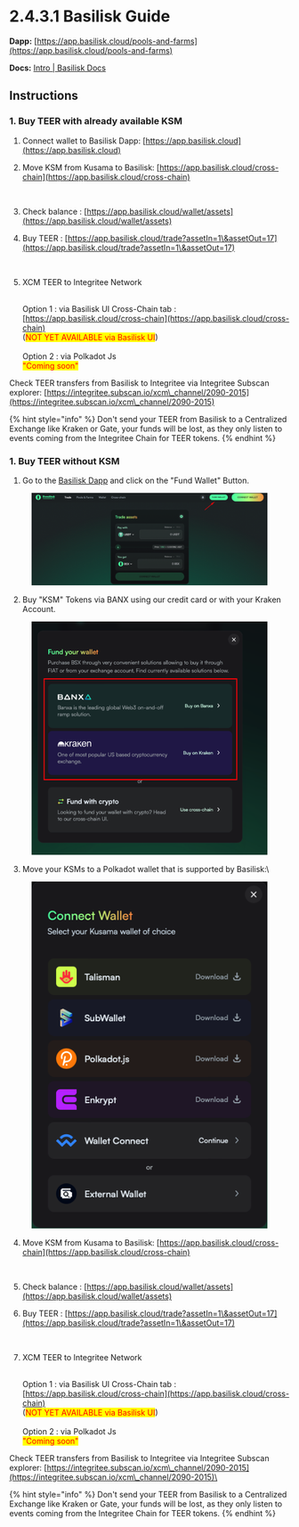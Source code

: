 # 2.4.3.1 Basilisk Guide

**Dapp:** [https://app.basilisk.cloud/pools-and-farms](https://app.basilisk.cloud/pools-and-farms)

**Docs:** [Intro | Basilisk Docs](https://docs.bsx.fi/)

## Instructions <a href="#instructions" id="instructions"></a>

### 1. Buy TEER with already available KSM <a href="#buy-teer-with-ksm" id="buy-teer-with-ksm"></a>

1. Connect wallet to Basilisk Dapp: [https://app.basilisk.cloud](https://app.basilisk.cloud)
2.  Move KSM from Kusama to Basilisk: [https://app.basilisk.cloud/cross-chain](https://app.basilisk.cloud/cross-chain)

    &#x20;

    <figure><img src="blob:https://app.gitbook.com/7c84949e-5a26-4743-aa2b-337e2f218402" alt=""><figcaption></figcaption></figure>
3. Check balance :  [https://app.basilisk.cloud/wallet/assets](https://app.basilisk.cloud/wallet/assets)
4.  Buy TEER :  [https://app.basilisk.cloud/trade?assetIn=1\&assetOut=17](https://app.basilisk.cloud/trade?assetIn=1\&assetOut=17)



    <figure><img src="blob:https://app.gitbook.com/61ef5280-e096-4112-873a-7d8117f8a6ff" alt=""><figcaption></figcaption></figure>
5.  XCM TEER to Integritee Network&#x20;

    \
    Option 1 : via Basilisk UI Cross-Chain tab : [https://app.basilisk.cloud/cross-chain](https://app.basilisk.cloud/cross-chain) \
    (<mark style="color:red;">NOT YET AVAILABLE via Basilisk UI</mark>)\
    \
    Option 2 : via Polkadot Js \
    <mark style="color:red;">"Coming soon"</mark>



Check TEER transfers from Basilisk to Integritee via Integritee Subscan explorer: [https://integritee.subscan.io/xcm\_channel/2090-2015](https://integritee.subscan.io/xcm\_channel/2090-2015)



{% hint style="info" %}
Don't send your TEER from Basilisk to a Centralized Exchange like Kraken or Gate, your funds will be lost, as they only listen to events coming from the Integritee Chain for TEER tokens.&#x20;
{% endhint %}



### 1. Buy TEER without KSM <a href="#buy-teer-with-ksm" id="buy-teer-with-ksm"></a>

1. Go to the [Basilisk Dapp](https://app.basilisk.cloud) and click on the "Fund Wallet" Button.

<figure><img src="../../../.gitbook/assets/image (17).png" alt=""><figcaption></figcaption></figure>

2. Buy "KSM" Tokens via BANX using our credit card or with your Kraken Account.&#x20;

<figure><img src="../../../.gitbook/assets/image (19).png" alt=""><figcaption></figcaption></figure>

3. Move your KSMs to a Polkadot wallet that is supported by Basilisk:\


<figure><img src="../../../.gitbook/assets/image (20).png" alt=""><figcaption></figcaption></figure>



4. Move KSM from Kusama to Basilisk: [https://app.basilisk.cloud/cross-chain](https://app.basilisk.cloud/cross-chain)

&#x20;

<figure><img src="blob:https://app.gitbook.com/7c84949e-5a26-4743-aa2b-337e2f218402" alt=""><figcaption></figcaption></figure>

5. Check balance :  [https://app.basilisk.cloud/wallet/assets](https://app.basilisk.cloud/wallet/assets)
6.  Buy TEER :  [https://app.basilisk.cloud/trade?assetIn=1\&assetOut=17](https://app.basilisk.cloud/trade?assetIn=1\&assetOut=17)



    <figure><img src="blob:https://app.gitbook.com/61ef5280-e096-4112-873a-7d8117f8a6ff" alt=""><figcaption></figcaption></figure>
7.  XCM TEER to Integritee Network&#x20;

    \
    Option 1 : via Basilisk UI Cross-Chain tab : [https://app.basilisk.cloud/cross-chain](https://app.basilisk.cloud/cross-chain) \
    (<mark style="color:red;">NOT YET AVAILABLE via Basilisk UI</mark>)\
    \
    Option 2 : via Polkadot Js \
    <mark style="color:red;">"Coming soon"</mark>

Check TEER transfers from Basilisk to Integritee via Integritee Subscan explorer: [https://integritee.subscan.io/xcm\_channel/2090-2015](https://integritee.subscan.io/xcm\_channel/2090-2015)\


{% hint style="info" %}
Don't send your TEER from Basilisk to a Centralized Exchange like Kraken or Gate, your funds will be lost, as they only listen to events coming from the Integritee Chain for TEER tokens.&#x20;
{% endhint %}

















